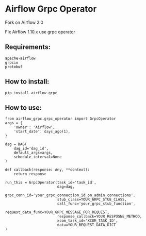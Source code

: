 # Airflow Grpc Operator

Fork on Airflow 2.0

Fix Airflow 1.10.x use grpc operator

## Requirements:
```
apache-airflow
grpcio
protobuf
```

## How to install:
```
pip install airflow-grpc
```

## How to use:
```
from airflow_grpc.grpc_operator import GrpcOperator
args = {
    'owner': 'Airflow',
    'start_date': days_ago(1),
}

dag = DAG(
    dag_id='dag_id',
    default_args=args,
    schedule_interval=None
)

def callback(response: Any, **context):
    return response

run_this = GrpcOperator(task_id='task_id',
                        dag=dag,
                        grpc_conn_id='your_grpc_connection_id_on_admin_connections',
                        stub_class=YOUR_GRPC_STUB_CLASS,
                        call_func='your_grpc_stub_function',
                        request_data_func=YOUR_GRPC_MESSAGE_FOR_REQUEST,
                        response_callback=YOUR_RESPOSNE_METHOD,
                        xcom_task_id='XCOM_TASK_ID',
                        data=YOUR_REQUEST_DATA_DICT
)

```
